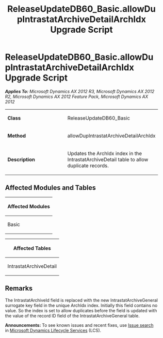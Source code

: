 ﻿---
title: ReleaseUpdateDB60_Basic.allowDupIntrastatArchiveDetailArchIdx Upgrade Script
TOCTitle: ReleaseUpdateDB60_Basic.allowDupIntrastatArchiveDetailArchIdx Upgrade Script
ms:assetid: dee0c48e-f31b-b3cb-55d6-7a0785fee84b
ms:mtpsurl: https://msdn.microsoft.com/en-us/library/JJ737267(v=AX.60)
ms:contentKeyID: 49711709
ms.date: 05/18/2015
mtps_version: v=AX.60
---

# ReleaseUpdateDB60\_Basic.allowDupIntrastatArchiveDetailArchIdx Upgrade Script 


_**Applies To:** Microsoft Dynamics AX 2012 R3, Microsoft Dynamics AX 2012 R2, Microsoft Dynamics AX 2012 Feature Pack, Microsoft Dynamics AX 2012_

<table>
<colgroup>
<col style="width: 50%" />
<col style="width: 50%" />
</colgroup>
<tbody>
<tr class="odd">
<td><p><strong>Class</strong></p></td>
<td><p>ReleaseUpdateDB60_Basic</p></td>
</tr>
<tr class="even">
<td><p><strong>Method</strong></p></td>
<td><p>allowDupIntrastatArchiveDetailArchIdx</p></td>
</tr>
<tr class="odd">
<td><p><strong>Description</strong></p></td>
<td><p>Updates the ArchIdx index in the IntrastatArchiveDetail table to allow duplicate records.</p></td>
</tr>
</tbody>
</table>


## Affected Modules and Tables

<table>
<colgroup>
<col style="width: 100%" />
</colgroup>
<thead>
<tr class="header">
<th><p>Affected Modules</p></th>
</tr>
</thead>
<tbody>
<tr class="odd">
<td><p>Basic</p></td>
</tr>
</tbody>
</table>


<table>
<colgroup>
<col style="width: 100%" />
</colgroup>
<thead>
<tr class="header">
<th><p>Affected Tables</p></th>
</tr>
</thead>
<tbody>
<tr class="odd">
<td><p>IntrastatArchiveDetail</p></td>
</tr>
</tbody>
</table>


## Remarks

The IntrastatArchiveId field is replaced with the new IntrastatArchiveGeneral surrogate key field in the unique ArchIdx index. Initially this field contains no value. So the index is set to allow duplicates before the field is updated with the value of the record ID field of the IntrastatArchiveGeneral table.

  
**Announcements:** To see known issues and recent fixes, use [Issue search](http://go.microsoft.com/fwlink/?linkid=389258) in [Microsoft Dynamics Lifecycle Services](http://go.microsoft.com/fwlink/?linkid=306505) (LCS).

